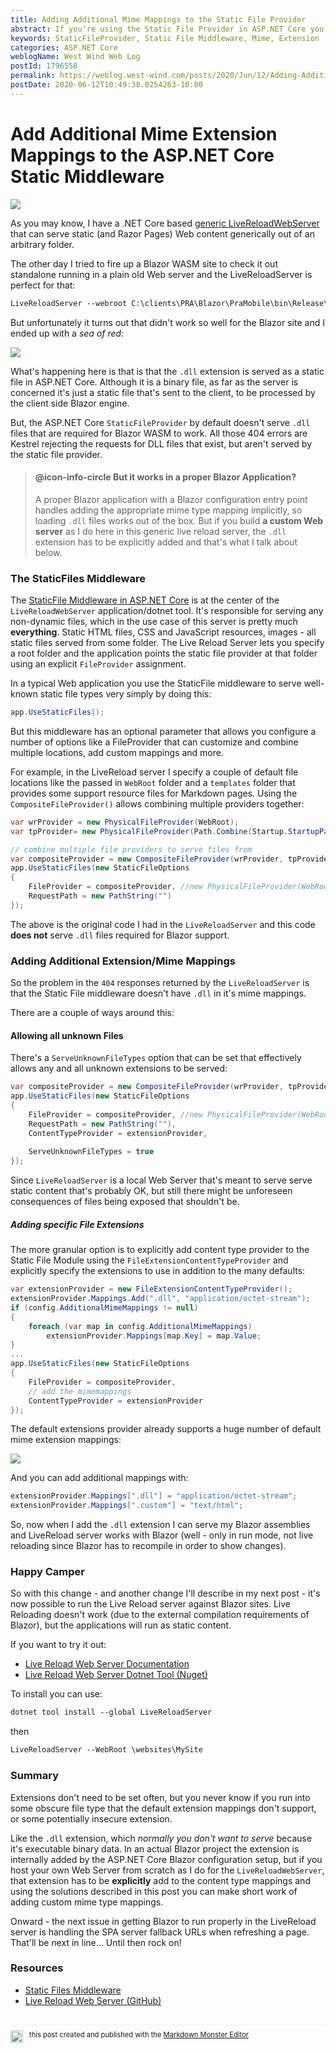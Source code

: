 ```yaml
---
title: Adding Additional Mime Mappings to the Static File Provider
abstract: If you're using the Static File Provider in ASP.NET Core you might need to add some additional extensions that are not handled by default. For example, if you host a Blazor site in your own application an additional mime mapping for `.dll` is required. Here how you can map extra extensions to the Static File middleware.
keywords: StaticFileProvider, Static File Middleware, Mime, Extension
categories: ASP.NET Core
weblogName: West Wind Web Log
postId: 1796558
permalink: https://weblog.west-wind.com/posts/2020/Jun/12/Adding-Additional-Mime-Mappings-to-the-Static-File-Provider
postDate: 2020-06-12T10:49:38.0254263-10:00
---
```

# Add Additional Mime Extension Mappings to the ASP.NET Core Static Middleware

![](Extension2.jpg)

As you may know, I have a .NET Core based [generic LiveReloadWebServer](https://github.com/RickStrahl/Westwind.AspnetCore.LiveReload/blob/master/LiveReloadServer%2FREADME.md) that can serve static (and Razor Pages) Web content generically out of an arbitrary folder. 

The other day I tried to fire up a Blazor WASM site to check it out standalone running in a plain old Web server and the LiveReloadServer is perfect for that:

```ps
LiveReloadServer --webroot C:\clients\PRA\Blazor\PraMobile\bin\Release\netstandard2.1\publish\wwwroot
```

But unfortunately it turns out that didn't work so well for the Blazor site and I ended up with a *sea of red*:

![](LiveReloadSeaOfRed.png)

What's happening here is that is that the `.dll` extension is served as a static file in ASP.NET Core. Although it is a binary file, as far as the server is concerned it's just a static file that's sent to the client, to be processed by the client side Blazor engine. 

But, the ASP.NET Core `StaticFileProvider` by default doesn't serve `.dll` files that are required for Blazor WASM to work. All those 404 errors are Kestrel rejecting the requests for DLL files that exist, but aren't served by the static file provider. 

> #### @icon-info-circle But it works in a proper Blazor Application?
> A proper Blazor application with a Blazor configuration entry point handles adding the appropriate mime type mapping implicitly, so loading `.dll` files works out of the box. But if you build **a custom Web server** as I do here in this generic live reload server, the `.dll` extension has to be explicitly added and that's what I talk about below.

### The StaticFiles Middleware
The [StaticFile Middleware in ASP.NET Core](https://docs.microsoft.com/en-us/aspnet/core/fundamentals/static-files?view=aspnetcore-3.1) is at the center of the `LiveReloadWebServer` application/dotnet tool. It's responsible for serving any non-dynamic files, which in the use case of this server is pretty much **everything**. Static HTML files, CSS and JavaScript resources, images - all static files served from some folder. The Live Reload Server lets you specify a root folder and the application points the static file provider at that folder using an explicit `FileProvider` assignment.

In a typical Web application you use the StaticFile middleware to serve well-known static file types very simply by doing this:  

```cs
app.UseStaticFiles();
```            

But this middleware has an optional parameter that allows you configure a number of options like a FileProvider that can customize and combine multiple locations, add custom mappings and more.

For example, in the LiveReload server I specify a couple of default file locations like the passed in `WebRoot` folder and a `templates` folder that provides some support resource files for Markdown pages. Using the `CompositeFileProvider()` allows combining multiple providers together:

```cs
var wrProvider = new PhysicalFileProvider(WebRoot);
var tpProvider= new PhysicalFileProvider(Path.Combine(Startup.StartupPath,"templates"));

// combine multiple file providers to serve files from
var compositeProvider = new CompositeFileProvider(wrProvider, tpProvider);
app.UseStaticFiles(new StaticFileOptions
{
    FileProvider = compositeProvider, //new PhysicalFileProvider(WebRoot),
    RequestPath = new PathString("")
});
```             

The above is the original code I had in the `LiveReloadServer` and this code **does not** serve `.dll` files required for Blazor support.

### Adding Additional Extension/Mime Mappings
So the problem in the `404` responses returned by the `LiveReloadServer` is that the Static File middleware doesn't have `.dll` in it's mime mappings.

There are a couple of ways around this:

#### Allowing all unknown Files
There's a `ServeUnknownFileTypes` option that can be set that effectively allows any and all unknown extensions to be served:

```cs
var compositeProvider = new CompositeFileProvider(wrProvider, tpProvider);
app.UseStaticFiles(new StaticFileOptions
{
    FileProvider = compositeProvider, //new PhysicalFileProvider(WebRoot),
    RequestPath = new PathString(""),
    ContentTypeProvider = extensionProvider,
    
    ServeUnknownFileTypes = true
});
```

Since `LiveReloadServer` is a local Web Server that's meant to serve serve static content that's probably OK, but still there might be unforeseen consequences of files being exposed that shouldn't be.

##### Adding specific File Extensions
The more granular option is to explicitly add content type provider to the Static File Module using the `FileExtensionContentTypeProvider` and explicitly specify the extensions to use in addition to the many defaults:

```cs
var extensionProvider = new FileExtensionContentTypeProvider();
extensionProvider.Mappings.Add(".dll", "application/octet-stream");
if (config.AdditionalMimeMappings != null)
{
    foreach (var map in config.AdditionalMimeMappings)
        extensionProvider.Mappings[map.Key] = map.Value;
}
...
app.UseStaticFiles(new StaticFileOptions
{
    FileProvider = compositeProvider, 
    // add the mimemappings
    ContentTypeProvider = extensionProvider
});
```

The default extensions provider already supports a huge number of default mime extension mappings:

![](ExtensionPreRegistered.png)

And you can add additional mappings with:

```cs
extensionProvider.Mappings[".dll"] = "application/octet-stream";
extensionProvider.Mappings[".custom"] = "text/html";
```

So, now when I add the `.dll` extension I can serve my Blazor assemblies and LiveReload server works with Blazor (well - only in run mode, not live reloading since Blazor has to recompile in order to show changes).

### Happy Camper
So with this change - and another change I'll describe in my next post -  it's now possible to run the Live Reload server against Blazor sites. Live Reloading doesn't work (due to the external compilation requirements of Blazor), but the applications will run as static content.

If you want to try it out:

* [Live Reload Web Server Documentation](https://github.com/RickStrahl/Westwind.AspnetCore.LiveReload/blob/master/LiveReloadServer%2FREADME.md)
* [Live Reload Web Server Dotnet Tool (Nuget)](https://www.nuget.org/packages/LiveReloadServer/)

To install you can use:

```ps
dotnet tool install --global LiveReloadServer
```

then

```ps
LiveReloadServer --WebRoot \websites\MySite
```

### Summary
Extensions don't need to be set often, but you never know if you run into some obscure file type that the default extension mappings don't support, or some potentially insecure extension.

Like the `.dll` extension, which *normally you don't want to serve* because it's executable binary data. In an actual Blazor project the extension is internally added by the ASP.NET Core Blazor configuration setup, but if you host your own Web Server from scratch as I do for the `LiveReloadWebServer`, that extension has to be **explicitly** add to the content type mappings and using the solutions described in this post you can make short work of adding custom mime type mappings.

Onward - the next issue in getting Blazor to run properly in the LiveReload server is handling the SPA server fallback URLs when refreshing a page. That'll be next in line... Until then rock on!

### Resources

* [Static Files Middleware](https://docs.microsoft.com/en-us/aspnet/core/fundamentals/static-files?view=aspnetcore-3.1)
* [Live Reload Web Server (GitHub)](https://github.com/RickStrahl/Westwind.AspnetCore.LiveReload/blob/master/LiveReloadServer%2FREADME.md)

<div style="margin-top: 30px;font-size: 0.8em;
            border-top: 1px solid #eee;padding-top: 8px;">
    <img src="https://markdownmonster.west-wind.com/favicon.png"
         style="height: 20px;float: left; margin-right: 10px;"/>
    this post created and published with the 
    <a href="https://markdownmonster.west-wind.com" 
       target="top">Markdown Monster Editor</a> 
</div>